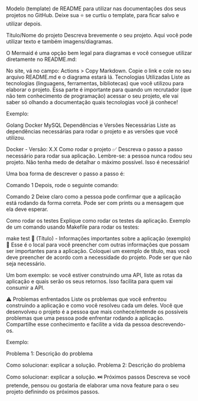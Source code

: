 Modelo (template) de README para utilizar nas documentações dos seus projetos no GitHub. Deixe sua ⭐ se curtiu o template, para ficar salvo e utilizar depois.

Título/Nome do projeto
Descreva brevemente o seu projeto. Aqui você pode utilizar texto e também imagens/diagramas.

O Mermaid é uma opção bem legal para diagramas e você consegue utilizar diretamente no README.md:


No site, vá no campo: Actions > Copy Markdown. Copie o link e cole no seu arquivo README.md e o diagrama estará lá.
Tecnologias Utilizadas
Liste as tecnologias (linguagens, ferramentas, bibliotecas) que você utilizou para elaborar o projeto. Essa parte é importante para quando um recrutador (que não tem conhecimento de programação) acessar o seu projeto, ele vai saber só olhando a documentação quais tecnologias você já conhece!

Exemplo:

Golang
Docker
MySQL
Dependências e Versões Necessárias
Liste as dependências necessárias para rodar o projeto e as versões que você utilizou.

Docker - Versão: X.X
Como rodar o projeto ✅
Descreva o passo a passo necessário para rodar sua aplicação. Lembre-se: a pessoa nunca rodou seu projeto. Não tenha medo de detalhar o máximo possível. Isso é necessário!

Uma boa forma de descrever o passo a passo é:

Comando 1
Depois, rode o seguinte comando:

Comando 2
Deixe claro como a pessoa pode confirmar que a aplicação está rodando da forma correta. Pode ser com prints ou a mensagem que ela deve esperar.

Como rodar os testes
Explique como rodar os testes da aplicação. Exemplo de um comando usando Makefile para rodar os testes:

make test
📌 (Título) - Informações importantes sobre a aplicação (exemplo) 📌
Esse é o local para você preencher com outras informações que possam ser importantes para a aplicação. Coloquei um exemplo de título, mas você deve preencher de acordo com a necessidade do projeto. Pode ser que não seja necessário.

Um bom exemplo: se você estiver construindo uma API, liste as rotas da aplicação e quais serão os seus retornos. Isso facilita para quem vai consumir a API.

⚠️ Problemas enfrentados
Liste os problemas que você enfrentou construindo a aplicação e como você resolveu cada um deles. Você que desenvolveu o projeto é a pessoa que mais conhece/entende os possíveis problemas que uma pessoa pode enfrentar rodando a aplicação. Compartilhe esse conhecimento e facilite a vida da pessoa descrevendo-os.

Exemplo:

Problema 1:
Descrição do problema

Como solucionar: explicar a solução.
Problema 2:
Descrição do problema

Como solucionar: explicar a solução.
⏭️ Próximos passos
Descreva se você pretende, pensou ou gostaria de elaborar uma nova feature para o seu projeto definindo os próximos passos.
